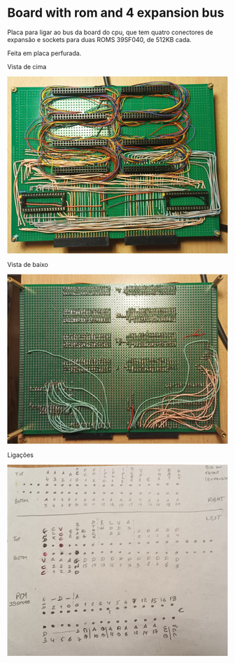 # Board with rom and 4 expansion bus

Placa para ligar ao bus da board do cpu, que tem quatro conectores de expansão e sockets para duas ROMS 39SF040, de 512KB cada.  
  
Feita em placa perfurada.  
  
  

Vista de cima  
  
![alt text](https://github.com/inaciose/68000x/blob/main/explorations/boards/bus_rom_board/bus_rom_board_top_view1.jpeg?raw=true)  

Vista de baixo  
  
![alt text](https://github.com/inaciose/68000x/blob/main/explorations/boards/bus_rom_board/bus_rom_board_botom_view1.jpeg?raw=true)  
  
Ligações  
  
![alt text](https://github.com/inaciose/68000x/blob/main/explorations/boards/bus_rom_board/bus_rom_board_conn1.jpeg?raw=true)  
